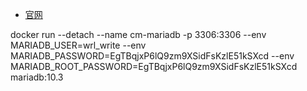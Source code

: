 

- [官网](https://mariadb.com/)




docker run --detach --name cm-mariadb -p 3306:3306 --env MARIADB_USER=wrl_write --env MARIADB_PASSWORD=EgTBqjxP6lQ9zm9XSidFsKzlE51kSXcd --env MARIADB_ROOT_PASSWORD=EgTBqjxP6lQ9zm9XSidFsKzlE51kSXcd mariadb:10.3

